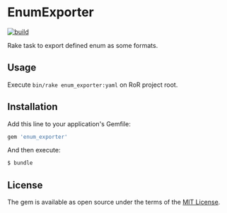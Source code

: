 # EnumExporter

[![build](https://github.com/genkiroid/enum_exporter/actions/workflows/ci.yml/badge.svg)](https://github.com/genkiroid/enum_exporter/actions/workflows/ci.yml)

Rake task to export defined enum as some formats.

## Usage
Execute `bin/rake enum_exporter:yaml` on RoR project root.

## Installation
Add this line to your application's Gemfile:

```ruby
gem 'enum_exporter'
```

And then execute:
```bash
$ bundle
```

## License
The gem is available as open source under the terms of the [MIT License](https://opensource.org/licenses/MIT).
